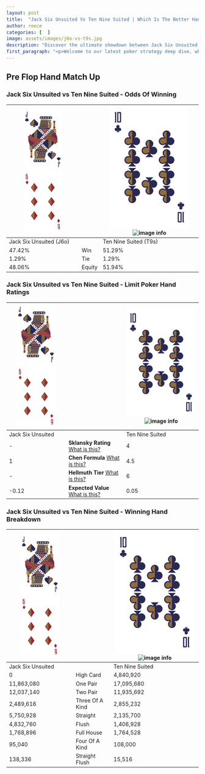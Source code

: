 ```yaml
---
layout: post
title:  "Jack Six Unsuited Vs Ten Nine Suited | Which Is The Better Hand In Poker? A Complete Guide"
author: reece
categories: [  ]
image: assets/images/j6o-vs-t9s.jpg
description: "Discover the ultimate showdown between Jack Six Unsuited and Ten Nine Suited in poker! Uncover the odds, strategies, and scenarios where one hand triumphs over the other. Get ready to up your poker game with this thrilling analysis."
first_paragraph: "<p>Welcome to our latest poker strategy deep dive, where we're pitting two distinct hands against each other in a high-stakes showdown: Jack Six Unsuited vs Ten Nine Suited.</p><p>In the dynamic world of poker, every decision counts, and knowing which hand holds the upper hand is key to your success at the table.</p><p>In this article, we'll dissect these two hands, explore the scenarios where one dominates the other, and equip you with the knowledge to make strategic choices that can tip the odds in your favor.</p><p>Get ready to unravel the intriguing dynamics of these poker hands and elevate your game to new heights.</p>"
---
```




[comment]: # (sp0)

## Pre Flop Hand Match Up

<div class="table hand-ratings" markdown="1"> 



### Jack Six Unsuited vs Ten Nine Suited - Odds Of Winning


    
| ![image info](assets/images/hand1/J.png) ![image info](assets/images/hand1/6o.png) |  | ![image info](assets/images/hand2/T.png) ![image info](assets/images/hand2/9s.png) |
| -------- | -------- | -------- |
| Jack Six Unsuited (J6o) |  | Ten Nine Suited (T9s) |
| 47.42% | Win | 51.29% |
| 1.29% | Tie | 1.29% |
| 48.06% | Equity | 51.94% |




[comment]: # (sp1)



### Jack Six Unsuited vs Ten Nine Suited - Limit Poker Hand Ratings


    
| ![image info](assets/images/hand1/J.png) ![image info](assets/images/hand1/6o.png) |  | ![image info](assets/images/hand2/T.png) ![image info](assets/images/hand2/9s.png) |
| -------- | -------- | -------- |
| Jack Six Unsuited |  | Ten Nine Suited |
| - | **Sklansky Rating** [What is this?](/sklansky-rating-explained) | 4 |
| 1 | **Chen Formula** [What is this?](/chen-formula-explained) | 4.5 |
| - | **Hellmuth Tier** [What is this?](/Hellmuth-tier-explained) | 6 |
| -0.12 | **Expected Value** [What is this?](/expected-value-explained) | 0.05 |




[comment]: # (sp2)



### Jack Six Unsuited vs Ten Nine Suited - Winning Hand Breakdown


    
| ![image info](assets/images/hand1/J.png) ![image info](assets/images/hand1/6o.png) |  | ![image info](assets/images/hand2/T.png) ![image info](assets/images/hand2/9s.png) |
| -------- | -------- | -------- |
| Jack Six Unsuited |  | Ten Nine Suited |
| 0 | High Card | 4,840,920 |
| 11,863,080 | One Pair | 17,095,680 |
| 12,037,140 | Two Pair | 11,935,692 |
| 2,489,616 | Three Of A Kind | 2,855,232 |
| 5,750,928 | Straight | 2,135,700 |
| 4,832,760 | Flush | 1,406,928 |
| 1,768,896 | Full House | 1,764,528 |
| 95,040 | Four Of A Kind | 108,000 |
| 138,336 | Straight Flush | 15,516 |




[comment]: # (sp3)



</div>

[comment]: # (sp4)



[comment]: # (sp5)

